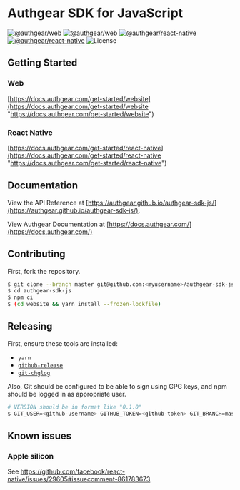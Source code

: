 # Authgear SDK for JavaScript

[![@authgear/web](https://img.shields.io/npm/v/@authgear/web.svg?label=@authgear/web)](https://www.npmjs.com/package/@authgear/web)
[![@authgear/web](https://img.shields.io/npm/dt/@authgear/web.svg?label=@authgear/web)](https://www.npmjs.com/package/@authgear/web)
[![@authgear/react-native](https://img.shields.io/npm/v/@authgear/react-native.svg?label=@authgear/react-native)](https://www.npmjs.com/package/@authgear/react-native)
[![@authgear/react-native](https://img.shields.io/npm/dt/@authgear/react-native.svg?label=@authgear/react-native)](https://www.npmjs.com/package/@authgear/react-native)
![License](https://img.shields.io/badge/license-Apache%202-blue)

## Getting Started

### Web 
[https://docs.authgear.com/get-started/website](https://docs.authgear.com/get-started/website "https://docs.authgear.com/get-started/website")

### React Native 
[https://docs.authgear.com/get-started/react-native](https://docs.authgear.com/get-started/react-native "https://docs.authgear.com/get-started/react-native")  

## Documentation 

View the API Reference at [https://authgear.github.io/authgear-sdk-js/](https://authgear.github.io/authgear-sdk-js/).

View Authgear Documentation at [https://docs.authgear.com/](https://docs.authgear.com/)

## Contributing

First, fork the repository.

```sh
$ git clone --branch master git@github.com:<myusername>/authgear-sdk-js.git
$ cd authgear-sdk-js
$ npm ci
$ (cd website && yarn install --frozen-lockfile)
```

## Releasing

First, ensure these tools are installed:
- `yarn` 
- [`github-release`](https://github.com/github-release/github-release)
- [`git-chglog`](https://github.com/git-chglog/git-chglog)

Also, Git should be configured to be able to sign using GPG keys,
and npm should be logged in as appropriate user.

```sh
# VERSION should be in format like "0.1.0"
$ GIT_USER=<github-username> GITHUB_TOKEN=<github-token> GIT_BRANCH=master VERSION=<new-version> ./scripts/release.sh
```

## Known issues

### Apple silicon

See https://github.com/facebook/react-native/issues/29605#issuecomment-861783673
